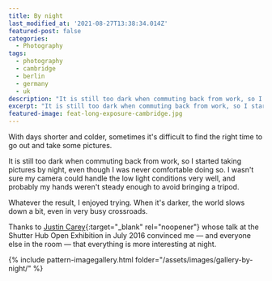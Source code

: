 ```yaml
---
title: By night
last_modified_at: '2021-08-27T13:38:34.014Z'
featured-post: false
categories:
  - Photography
tags:
  - photography
  - cambridge
  - berlin
  - germany
  - uk
description: "It is still too dark when commuting back from work, so I started\_taking pictures by night."
excerpt: "It is still too dark when commuting back from work, so I started\_taking pictures by night."
featured-image: feat-long-exposure-cambridge.jpg
---
```

With days shorter and colder, sometimes it's difficult to find the right time to go out and take some pictures.

It is still too dark when commuting back from work, so I started taking pictures by night, even though I was never comfortable doing so. I wasn't sure my camera could handle the low light conditions very well, and probably my hands weren't steady enough to avoid bringing a tripod.

Whatever the result, I enjoyed trying. When it's darker, the world slows down a bit, even in very busy crossroads.

Thanks to [Justin Carey](https://justincarey.com/){:target="_blank" rel="noopener"} whose talk at the Shutter Hub Open Exhibition in July 2016 convinced me &mdash; and everyone else in the room &mdash; that everything is more interesting at night.

{% include pattern-imagegallery.html folder="/assets/images/gallery-by-night/" %}
